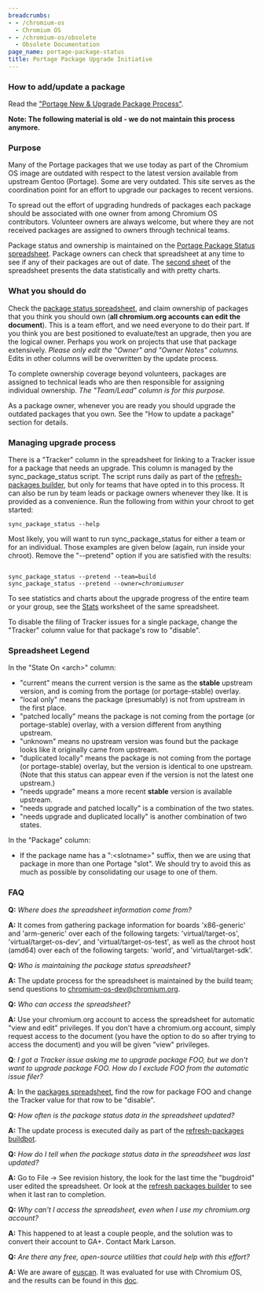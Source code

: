 ```yaml
---
breadcrumbs:
- - /chromium-os
  - Chromium OS
- - /chromium-os/obsolete
  - Obsolete Documentation
page_name: portage-package-status
title: Portage Package Upgrade Initiative
---
```


### How to add/update a package

Read the ["Portage New & Upgrade Package
Process"](https://chromium.googlesource.com/chromiumos/docs/+/HEAD/portage/package_upgrade_process.md).

**Note: The following material is old - we do not maintain this process
anymore.**

### **Purpose**

Many of the Portage packages that we use today as part of the Chromium OS image
are outdated with respect to the latest version available from upstream Gentoo
(Portage). Some are very outdated. This site serves as the coordination point
for an effort to upgrade our packages to recent versions.

To spread out the effort of upgrading hundreds of packages each package should
be associated with one owner from among Chromium OS contributors. Volunteer
owners are always welcome, but where they are not received packages are assigned
to owners through technical teams.

Package status and ownership is maintained on the [Portage Package Status
spreadsheet](https://spreadsheets1.google.com/a/chromium.org/spreadsheet/ccc?key=tJuuSuHmrEMqdL5b8dkgBIA).
Package owners can check that spreadsheet at any time to see if any of their
packages are out of date. The [second
sheet](https://spreadsheets.google.com/a/chromium.org/spreadsheet/ccc?pli=1&key=0AsXDKtaHikmcdEp1dVN1SG1yRU1xZEw1Yjhka2dCSUE#gid=1)
of the spreadsheet presents the data statistically and with pretty charts.

### **What you should do**

Check the [package status
spreadsheet](https://spreadsheets1.google.com/a/chromium.org/spreadsheet/ccc?key=tJuuSuHmrEMqdL5b8dkgBIA),
and claim ownership of packages that you think you should own (**all
chromium.org accounts can edit the document**). This is a team effort, and we
need everyone to do their part. If you think you are best positioned to
evaluate/test an upgrade, then you are the logical owner. Perhaps you work on
projects that use that package extensively. *Please only edit the "Owner" and
"Owner Notes" columns.* Edits in other columns will be overwritten by the update
process.

To complete ownership coverage beyond volunteers, packages are assigned to
technical leads who are then responsible for assigning individual ownership.
*The "Team/Lead" column is for this purpose.*

As a package owner, whenever you are ready you should upgrade the outdated
packages that you own. See the "How to update a package" section for details.

### Managing upgrade process

There is a "Tracker" column in the spreadsheet for linking to a Tracker issue
for a package that needs an upgrade. This column is managed by the
sync_package_status script. The script runs daily as part of the
[refresh-packages
builder](http://build.chromium.org/p/chromiumos/builders/refresh%20packages),
but only for teams that have opted in to this process. It can also be run by
team leads or package owners whenever they like. It is provided as a
convenience. Run the following from within your chroot to get started:

```none
sync_package_status --help
```

Most likely, you will want to run sync_package_status for either a team or for
an individual. Those examples are given below (again, run inside your chroot).
Remove the "--pretend" option if you are satisfied with the results:

<pre><code>
sync_package_status --pretend --team=build
sync_package_status --pretend --owner=<i>chromiumuser</i>
</code></pre>

To see statistics and charts about the upgrade progress of the entire team or
your group, see the
[Stats](https://docs.google.com/a/chromium.org/spreadsheet/ccc?key=0AsXDKtaHikmcdEp1dVN1SG1yRU1xZEw1Yjhka2dCSUE#gid=1)
worksheet of the same spreadsheet.

To disable the filing of Tracker issues for a single package, change the
"Tracker" column value for that package's row to "disable".

### **Spreadsheet Legend**

In the "State On &lt;arch&gt;" column:

*   "current" means the current version is the same as the **stable**
            upstream version, and is coming from the portage (or portage-stable)
            overlay.
*   "local only" means the package (presumably) is not from upstream in
            the first place.
*   "patched locally" means the package is not coming from the portage
            (or portage-stable) overlay, with a version different from anything
            upstream.
*   "unknown" means no upstream version was found but the package looks
            like it originally came from upstream.
*   "duplicated locally" means the package is not coming from the
            portage (or portage-stable) overlay, but the version is identical to
            one upstream. (Note that this status can appear even if the version
            is not the latest one upstream.)
*   "needs upgrade" means a more recent **stable** version is available
            upstream.
*   "needs upgrade and patched locally" is a combination of the two
            states.
*   "needs upgrade and duplicated locally" is another combination of two
            states.

In the "Package" column:

*   If the package name has a ":&lt;slotname&gt;" suffix, then we are
            using that package in more than one Portage "slot". We should try to
            avoid this as much as possible by consolidating our usage to one of
            them.

### **FAQ**

**Q:** *Where does the spreadsheet information come from?*

**A:** It comes from gathering package information for boards 'x86-generic' and
'arm-generic' over each of the following targets: 'virtual/target-os',
'virtual/target-os-dev', and 'virtual/target-os-test', as well as the chroot
host (amd64) over each of the following targets: 'world', and
'virtual/target-sdk'.

**Q:** *Who is maintaining the package status spreadsheet?*

**A:** The update process for the spreadsheet is maintained by the build team;
send questions to chromium-os-dev@chromium.org.

**Q:** *Who can access the spreadsheet?*

**A:** Use your chromium.org account to access the spreadsheet for automatic
"view and edit" privileges. If you don't have a chromium.org account, simply
request access to the document (you have the option to do so after trying to
access the document) and you will be given "view" privileges.

**Q**: *I got a Tracker issue asking me to upgrade package FOO, but we don't
want to upgrade package FOO. How do I exclude FOO from the automatic issue
filer?*

**A**: In the [packages
spreadsheet](https://spreadsheets1.google.com/a/chromium.org/spreadsheet/ccc?key=tJuuSuHmrEMqdL5b8dkgBIA),
find the row for package FOO and change the Tracker value for that row to be
"disable".

**Q:** *How often is the package status data in the spreadsheet updated?*

**A:** The update process is executed daily as part of the [refresh-packages
buildbot](http://build.chromium.org/p/chromiumos/builders/refresh%20packages).

**Q:** *How do I tell when the package status data in the spreadsheet was last
updated?*

**A:** Go to File -&gt; See revision history, the look for the last time the
"bugdroid" user edited the spreadsheet. Or look at the [refresh packages
builder](http://build.chromium.org/p/chromiumos/builders/refresh%20packages) to
see when it last ran to completion.

**Q:** *Why can't I access the spreadsheet, even when I use my chromium.org
account?*

**A:** This happened to at least a couple people, and the solution was to
convert their account to GA+. Contact Mark Larson.

**Q:** *Are there any free, open-source utilities that could help with this
effort?*

**A:** We are aware of [euscan](http://euscan.iksaif.net/). It was evaluated for
use with Chromium OS, and the results can be found in this
[doc](https://docs.google.com/a/chromium.org/document/d/1QejmQQokk1lKS9PGuS_Zs279Z1cATNwYc9IVPyL__ZQ/edit).